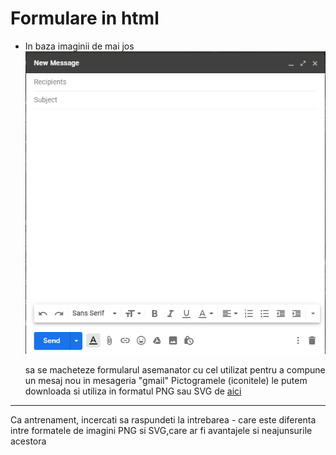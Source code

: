 # Formulare in html

* In baza imaginii de mai jos
  ![result](result.png)

  sa se macheteze formularul asemanator cu cel utilizat pentru a compune un mesaj nou in mesageria "gmail"
  Pictogramele (iconitele) le putem downloada si utiliza in formatul PNG sau SVG de [aici](https://material.io/resources/icons/?style=baseline)


--- 

Ca antrenament, incercati sa raspundeti la intrebarea - care este diferenta intre formatele de imagini PNG si SVG,care ar fi avantajele si neajunsurile acestora